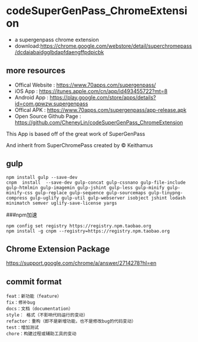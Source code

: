 # codeSuperGenPass_ChromeExtension

 * a supergenpass chrome extension
 * download:https://chrome.google.com/webstore/detail/superchromepass/dcdaiabaidgglbdapfdaengffpdpicbk

## more resources


 * Offical Website : https://www.70apps.com/supergenpass/
 * iOS App : https://itunes.apple.com/cn/app/id493455722?mt=8
 * Android App : https://play.google.com/store/apps/details?id=com.gpwzw.supergenpass
 * Offical APK : https://www.70apps.com/supergenpass/app-release.apk
 * Open Source Github Page : https://github.com/CheneyLin/codeSuperGenPass_ChromeExtension


  This App is based off of the great work of
  SuperGenPass

  And inherit from SuperChromePass created by &copy; Keithamus


## gulp

  ```
  npm install gulp --save-dev
  cnpm  install  --save-dev gulp-concat gulp-cssnano gulp-file-include gulp-htmlmin gulp-imagemin gulp-jshint gulp-less gulp-minify gulp-minify-css gulp-replace gulp-sequence gulp-sourcemaps gulp-tinypng-compress gulp-uglify gulp-util gulp-webserver isobject jshint lodash minimatch semver uglify-save-license yargs
  ```

###npm加速

  ```
  npm config set registry https://registry.npm.taobao.org
  npm install -g cnpm --registry=https://registry.npm.taobao.org
  ```
## Chrome Extension Package

https://support.google.com/chrome/a/answer/2714278?hl=en

## commit format

  ```
  feat：新功能（feature）
  fix：修补bug
  docs：文档（documentation）
  style： 格式（不影响代码运行的变动）
  refactor：重构（即不是新增功能，也不是修改bug的代码变动）
  test：增加测试
  chore：构建过程或辅助工具的变动
  ```
